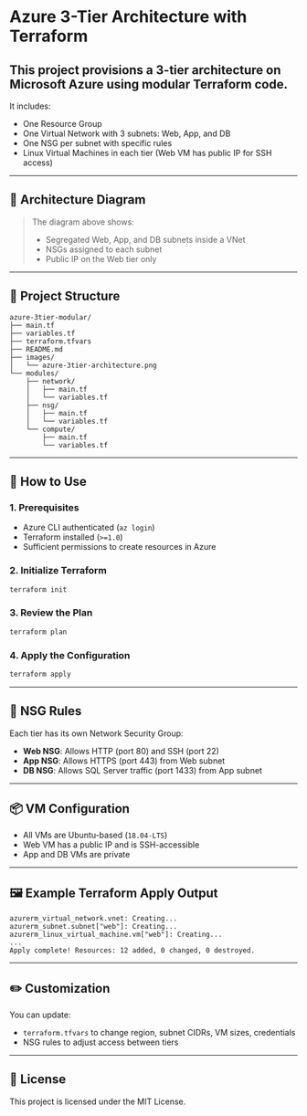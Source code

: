 # Azure 3-Tier Architecture with Terraform
**This project provisions a **3-tier architecture** on Microsoft Azure using modular Terraform code.**
------------------------------------------------------------------------------------------------------
It includes:
- One Resource Group
- One Virtual Network with 3 subnets: Web, App, and DB
- One NSG per subnet with specific rules
- Linux Virtual Machines in each tier (Web VM has public IP for SSH access)

---

## 📐 Architecture Diagram



> The diagram above shows:
> - Segregated Web, App, and DB subnets inside a VNet
> - NSGs assigned to each subnet
> - Public IP on the Web tier only

---

## 📁 Project Structure

```
azure-3tier-modular/
├── main.tf
├── variables.tf
├── terraform.tfvars
├── README.md
├── images/
│   └── azure-3tier-architecture.png
└── modules/
    ├── network/
    │   ├── main.tf
    │   └── variables.tf
    ├── nsg/
    │   ├── main.tf
    │   └── variables.tf
    └── compute/
        ├── main.tf
        └── variables.tf
```

---

## 🚀 How to Use

### 1. Prerequisites

- Azure CLI authenticated (`az login`)
- Terraform installed (`>=1.0`)
- Sufficient permissions to create resources in Azure

### 2. Initialize Terraform

```bash
terraform init
```

### 3. Review the Plan

```bash
terraform plan
```

### 4. Apply the Configuration

```bash
terraform apply
```

---

## 🔐 NSG Rules

Each tier has its own Network Security Group:

- **Web NSG**: Allows HTTP (port 80) and SSH (port 22)
- **App NSG**: Allows HTTPS (port 443) from Web subnet
- **DB NSG**: Allows SQL Server traffic (port 1433) from App subnet

---

## 📦 VM Configuration

- All VMs are Ubuntu-based (`18.04-LTS`)
- Web VM has a public IP and is SSH-accessible
- App and DB VMs are private

---

## 🖼️ Example Terraform Apply Output

```
azurerm_virtual_network.vnet: Creating...
azurerm_subnet.subnet["web"]: Creating...
azurerm_linux_virtual_machine.vm["web"]: Creating...
...
Apply complete! Resources: 12 added, 0 changed, 0 destroyed.
```

---

## ✏️ Customization

You can update:

- `terraform.tfvars` to change region, subnet CIDRs, VM sizes, credentials
- NSG rules to adjust access between tiers

---

## 📄 License

This project is licensed under the MIT License.
